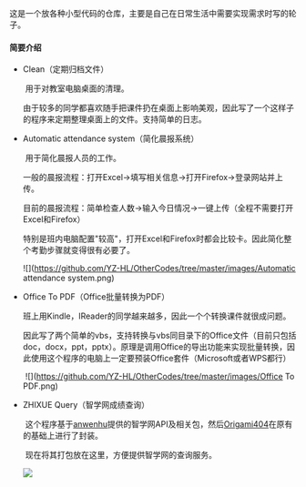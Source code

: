 这是一个放各种小型代码的仓库，主要是自己在日常生活中需要实现需求时写的轮子。

#### 简要介绍

- Clean（定期归档文件）

  ​	用于对教室电脑桌面的清理。

  ​	由于较多的同学都喜欢随手把课件扔在桌面上影响美观，因此写了一个这样子的程序来定期整理桌面上的文件。支持简单的日志。

- Automatic attendance system（简化晨报系统）

  ​	用于简化晨报人员的工作。

  ​	一般的晨报流程：打开Excel->填写相关信息->打开Firefox->登录网站并上传。

  ​	目前的晨报流程：简单检查人数->输入今日情况->一键上传（全程不需要打开Excel和Firefox）

  ​	特别是班内电脑配置"较高"，打开Excel和Firefox时都会比较卡。因此简化整个考勤步骤就变得很有必要了。

  ![](https://github.com/YZ-HL/OtherCodes/tree/master/images/Automatic attendance system.png)



- Office To PDF（Office批量转换为PDF）

  ​	班上用Kindle，IReader的同学越来越多，因此一个个转换课件就很成问题。

  ​	因此写了两个简单的vbs，支持转换与vbs同目录下的Office文件（目前只包括doc，docx，ppt，pptx）。原理是调用Office的导出功能来实现批量转换，因此使用这个程序的电脑上一定要预装Office套件（Microsoft或者WPS都行）

  ​	![](https://github.com/YZ-HL/OtherCodes/tree/master/images/Office To PDF.png)



- ZHIXUE Query（智学网成绩查询）

  ​	这个程序基于[anwenhu](https://github.com/anwenhu/zhixuewang)提供的智学网API及相关包，然后[Origami404](https://github.com/Origami404/CommandZhixue)在原有的基础上进行了封装。

  ​	现在将其打包放在这里，方便提供智学网的查询服务。

  ![](https://github.com/YZ-HL/OtherCodes/tree/master/images/Query.png?raw=true)
